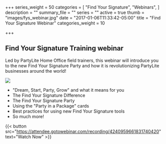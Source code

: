 +++
series_weight = 50
categories = [
  "Find Your Signature",
  "Webinars",
]
description = ""
summary_file = ""
series = ""
active = true
thumb = "images/fys_webinar.jpg"
date = "2017-01-06T11:33:42-05:00"
title = "Find Your Signature Webinar"
categories_weight = 10

+++

## Find Your Signature Training webinar

Led by PartyLite Home Office field trainers, this webinar will introduce you to the new Find Your Signature Party and how it is revolutionizing PartyLite businesses around the world!

<img class="columns-2 right" src="/images/fys_webinar.jpg" />

+ "Dream, Start, Party, Grow" and what it means for you
+ The Find Your Signature Difference
+ The Find Your Signature Party
+ Using the "Party in a Package" cards
+ Best practices for using new Find Your Signature tools
+ So much more!

{{< button src="https://attendee.gotowebinar.com/recording/4240959661831740420" text="Watch Now" >}}
